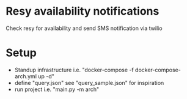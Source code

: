 # Resy availability notifications
Check resy for availability and send SMS notification via twilio

# Setup
- Standup infrastructure i.e. "docker-compose -f docker-compose-arch.yml up -d"
- define "query.json" see "query_sample.json" for inspiration
- run project i.e. "main.py -m arch"
